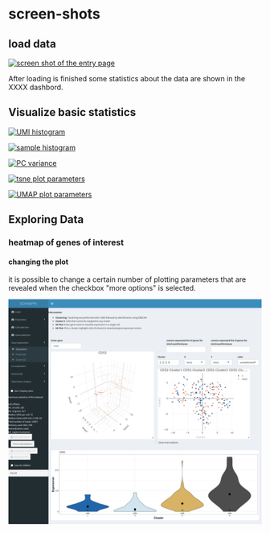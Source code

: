 # screen-shots

## load data


[![screen shot of the entry page](images/screen1.png)](images/screen1large.png)

After loading is finished some statistics about the data are shown in the XXXX dashbord.

## Visualize basic statistics

[![UMI histogram](images/screen1.png)](images/screen1large.png)

[![sample histogram](images/screen1.png)](images/screen1large.png)

[![PC variance](images/screen1.png)](images/screen1large.png)

[![tsne plot parameters](images/screen1.png)](images/screen1large.png)

[![UMAP plot parameters](images/screen1.png)](images/screen1large.png)


## Exploring Data

### heatmap of genes of interest

#### changing the plot

it is possible to change a certain number of plotting parameters that are revealed when the checkbox "more options" is selected.


![Differential expression expression window](images/DE_expression.png "DE expression window")




